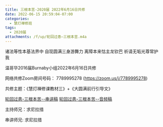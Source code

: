 ```yaml
---
title: 三根本苦-2020届 2022年6月16日共修
date: 2022-06-15 20:59:04-07:00
categories:
  - 慧灯禅修班
tags:
  - 2020届
attachments: /f/up/轮回过患—三根本苦.m4a
---
```

诸法等性本基法界中 自现圆满三身游舞力 离障本来怙主龙钦巴 祈请无垢光尊常护我

温哥华2016届Burnaby小组2022年6月16日共修

网络共修Zoom房间号码： 7789995278 (<https://zoom.us/j/7789995278>)

共修主题：《慧灯禅修课教材三》+《大圆满前行引导文》

[轮回过患-三根本苦--串讲稿](/f/up/轮回过患-三根本苦.docx)
[轮回过患-三根本苦--音频稿](/f/up/轮回过患—三根本苦.m4a)

主持师兄：求尼拉措

串讲师兄: 求尼拉措